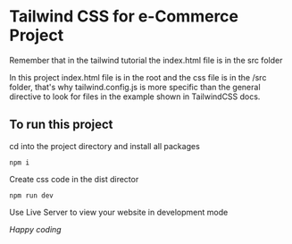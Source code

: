 # Tailwind CSS for e-Commerce Project

Remember that in the tailwind tutorial the index.html file is in the src folder

In this project index.html file is in the root and the css file is in the /src folder, that's why tailwind.config.js is more specific than the general directive to look for files in the example shown in TailwindCSS docs.

## To run this project

cd into the project directory and install all packages

```
npm i
```

Create css code in the dist director

```
npm run dev
```

Use Live Server to view your website in development mode

_Happy coding_

